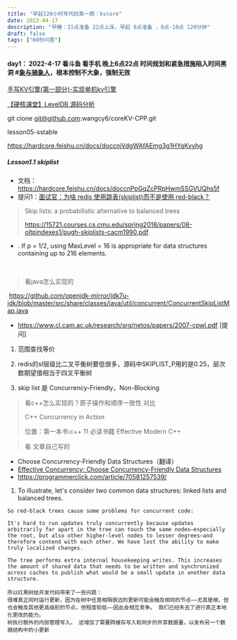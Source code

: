 ```yaml
---
title: "早起120小时写代码第一期：kvcore"
date: 2022-04-17
description: "早睡：21点准备 22点上床，早起 6点准备 ，8点-10点 120分钟"
draft: false
tags: ["60秒问答"]
---
```




#### day1： 2022-4-17 看斗鱼 看手机 晚上6点22点 时间规划和紧急措施陷入时间黑洞 #[象与骑象人](https://book.douban.com/subject/20260640//)，根本控制不大象，强制无效



[手写KV引擎(第一部分)-实现单机kv引擎](https://hardcore.feishu.cn/mindnotes/bmncnnOV8YnRi9CU04RZwhYGqte)

[【硬核课堂】LevelDB 源码分析](https://hardcore.feishu.cn/mindnotes/bmncnzpUmXNQruVGOwRwisHyxoh)



git clone git@github.com:wangcy6/coreKV-CPP.git

lesson05-sstable

https://hardcore.feishu.cn/docs/doccnjVdgWAfAEmg3g1HYqKvyhg







##### Lesson1.1 skiplist  

- 文档：https://hardcore.feishu.cn/docs/doccnPpGqZcPRpHwmSSGVUQhs5f
- 提问1：[面试官：为啥 redis 使用跳表(skiplist)而不是使用 red-black？](https://www.zhihu.com/question/20202931)



> Skip lists: a probabilistic alternative to balanced trees
>
> https://15721.courses.cs.cmu.edu/spring2018/papers/08-oltpindexes1/pugh-skiplists-cacm1990.pdf



- . If p = 1/2, using MaxLevel = 16 is appropriate for data structures containing up to 216 elements.

​         

> 看java怎么实现的 

​      https://github.com/openjdk-mirror/jdk7u-jdk/blob/master/src/share/classes/java/util/concurrent/ConcurrentSkipListMap.java

-  https://www.cl.cam.ac.uk/research/srg/netos/papers/2007-cpwl.pdf [提问]

1. 范围查找等价
2. redis的sl层级比二叉平衡树要低很多，源码中SKIPLIST_P用的是0.25，层次数期望值相当于四叉平衡树

3. skip list 是 Concurrency-Friendly，Non-Blocking



> 看c++怎么实现的？原子操作和顺序一致性 对比
>
>  C++ Concurrency in Action
>
> 位置：第一本书:c++ 11 必读书籍 Effective Modern C++





> 看 文章自己写的

-  Choose Concurrency-Friendly Data Structures（翻译）
- [Effective Concurrency: Choose Concurrency-Friendly Data Structures](https://herbsutter.com/2008/06/27/effective-concurrency-choose-concurrency-friendly-data-structures/)
- https://programmerclick.com/article/70581257539/



1. To illustrate, let's consider two common data structures: linked lists and balanced trees.

~~~
So red-black trees cause some problems for concurrent code:

It's hard to run updates truly concurrently because updates arbitrarily far apart in the tree can touch the same nodes—especially the root, but also other higher-level nodes to lesser degrees—and therefore contend with each other. We have lost the ability to make truly localized changes.

The tree performs extra internal housekeeping writes. This increases the amount of shared data that needs to be written and synchronized across caches to publish what would be a small update in another data structure.

所以红黑树给并发代码带来了一些问题：
很难真正同时运行更新，因为在树中任意相隔很远的更新可能会触及相同的节点——尤其是根，但也会触及其他更高级别的节点，但程度较低——因此会相互竞争。 我们已经失去了进行真正本地化更改的能力。
树执行额外的内部管理写入。 这增加了需要跨缓存写入和同步的共享数据量，以发布另一个数据结构中的小更新
~~~



 









